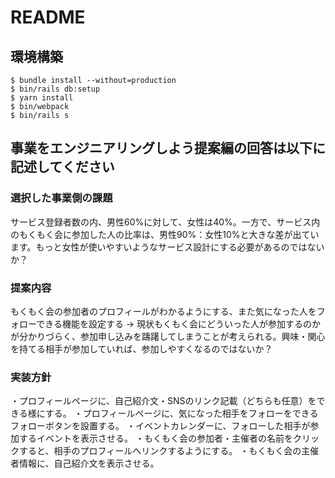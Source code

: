 # README

## 環境構築
```
$ bundle install --without=production
$ bin/rails db:setup
$ yarn install
$ bin/webpack
$ bin/rails s
```

## 事業をエンジニアリングしよう提案編の回答は以下に記述してください
### 選択した事業側の課題
サービス登録者数の内、男性60%に対して、女性は40%。一方で、サービス内のもくもく会に参加した人の比率は、男性90%：女性10%と大きな差が出ています。もっと女性が使いやすいようなサービス設計にする必要があるのではないか？
### 提案内容
もくもく会の参加者のプロフィールがわかるようにする、また気になった人をフォローできる機能を設定する
→ 現状もくもく会にどういった人が参加するのかが分かりづらく、参加申し込みを躊躇してしまうことが考えられる。興味・関心を持てる相手が参加していれば、参加しやすくなるのではないか？
### 実装方針
・プロフィールページに、自己紹介文・SNSのリンク記載（どちらも任意）をできる様にする。
・プロフィールページに、気になった相手をフォローをできるフォローボタンを設置する。
・イベントカレンダーに、フォローした相手が参加するイベントを表示させる。
・もくもく会の参加者・主催者の名前をクリックすると、相手のプロフィールへリンクするようにする。
・もくもく会の主催者情報に、自己紹介文を表示させる。